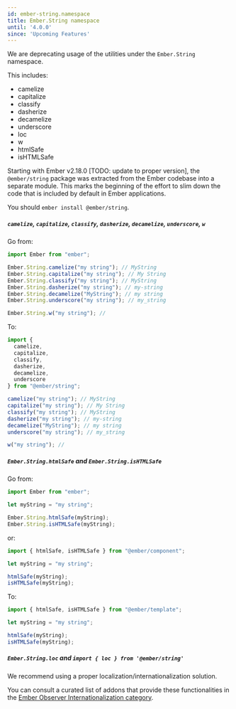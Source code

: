 ```yaml
---
id: ember-string.namespace
title: Ember.String namespace
until: '4.0.0'
since: 'Upcoming Features'
---
```


We are deprecating usage of the utilities under the `Ember.String` namespace.

This includes:

* camelize
* capitalize
* classify
* dasherize
* decamelize
* underscore
* loc
* w
* htmlSafe
* isHTMLSafe

Starting with Ember v2.18.0 [TODO: update to proper version], the `@ember/string`
package was extracted from the Ember codebase into a separate module.
This marks the beginning of the effort to slim down the code that is included by
default in Ember applications.

You should `ember install @ember/string`.

##### `camelize`, `capitalize`, `classify`, `dasherize`, `decamelize`, `underscore`, `w`

Go from:

```javascript
import Ember from "ember";

Ember.String.camelize("my string"); // MyString
Ember.String.capitalize("my string"); // My String
Ember.String.classify("my string"); // MyString
Ember.String.dasherize("my string"); // my-string
Ember.String.decamelize("MyString"); // my string
Ember.String.underscore("my string"); // my_string

Ember.String.w("my string"); //
```

To:

```javascript
import {
  camelize,
  capitalize,
  classify,
  dasherize,
  decamelize,
  underscore
} from "@ember/string";

camelize("my string"); // MyString
capitalize("my string"); // My String
classify("my string"); // MyString
dasherize("my string"); // my-string
decamelize("MyString"); // my string
underscore("my string"); // my_string

w("my string"); //
```

##### `Ember.String.htmlSafe` and `Ember.String.isHTMLSafe`

Go from:

```javascript
import Ember from "ember";

let myString = "my string";

Ember.String.htmlSafe(myString);
Ember.String.isHTMLSafe(myString);
```

or:

```javascript
import { htmlSafe, isHTMLSafe } from "@ember/component";

let myString = "my string";

htmlSafe(myString);
isHTMLSafe(myString);
```

To:

```javascript
import { htmlSafe, isHTMLSafe } from "@ember/template";

let myString = "my string";

htmlSafe(myString);
isHTMLSafe(myString);
```

##### `Ember.String.loc` and `import { loc } from '@ember/string'`

We recommend using a proper localization/internationalization solution.

You can consult a curated list of addons that provide these functionalities in the [Ember Observer Internationalization category](https://emberobserver.com/categories/internationalization).
